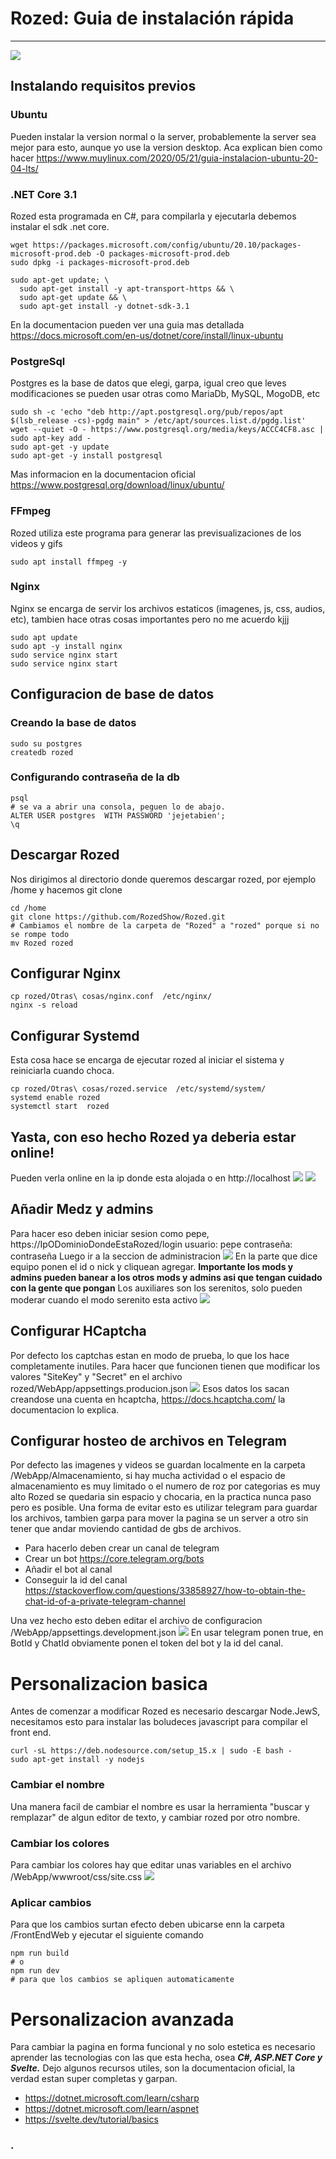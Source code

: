 # Rozed: Guia de instalación rápida
____
![](https://media4.giphy.com/media/coqsY63o6aGqaZn3l1/giphy.gif)
## Instalando requisitos previos
### Ubuntu
Pueden instalar la version normal o la server, probablemente la server sea mejor para esto, aunque yo use la version desktop.
Aca explican bien como hacer https://www.muylinux.com/2020/05/21/guia-instalacion-ubuntu-20-04-lts/
### .NET Core 3.1
Rozed esta programada en C#, para compilarla y ejecutarla debemos instalar el sdk .net core.
```
wget https://packages.microsoft.com/config/ubuntu/20.10/packages-microsoft-prod.deb -O packages-microsoft-prod.deb
sudo dpkg -i packages-microsoft-prod.deb

sudo apt-get update; \
  sudo apt-get install -y apt-transport-https && \
  sudo apt-get update && \
  sudo apt-get install -y dotnet-sdk-3.1
```
En la documentacion pueden ver una guia mas detallada https://docs.microsoft.com/en-us/dotnet/core/install/linux-ubuntu

### PostgreSql
Postgres es la base de datos que elegi, garpa, igual creo que leves modificaciones se pueden usar otras como MariaDb, MySQL, MogoDB, etc
```
sudo sh -c 'echo "deb http://apt.postgresql.org/pub/repos/apt $(lsb_release -cs)-pgdg main" > /etc/apt/sources.list.d/pgdg.list'
wget --quiet -O - https://www.postgresql.org/media/keys/ACCC4CF8.asc | sudo apt-key add -
sudo apt-get -y update
sudo apt-get -y install postgresql
```
Mas informacion en la documentacion oficial https://www.postgresql.org/download/linux/ubuntu/

### FFmpeg
Rozed utiliza este programa para generar las previsualizaciones de los videos y gifs
```
sudo apt install ffmpeg -y
```
### Nginx
Nginx se encarga de servir los archivos estaticos (imagenes, js, css, audios, etc), tambien hace otras cosas importantes pero no me acuerdo kjjj
```
sudo apt update
sudo apt -y install nginx
sudo service nginx start
sudo service nginx start
```

## Configuracion de base de datos
### Creando la base de datos
```
sudo su postgres
createdb rozed
```
### Configurando contraseña de la db
```
psql
# se va a abrir una consola, peguen lo de abajo.
ALTER USER postgres  WITH PASSWORD 'jejetabien';
\q
```
## Descargar Rozed
Nos dirigimos al directorio donde queremos descargar rozed, por ejemplo /home y hacemos git clone
```
cd /home
git clone https://github.com/RozedShow/Rozed.git
# Cambiamos el nombre de la carpeta de "Rozed" a "rozed" porque si no se rompe todo
mv Rozed rozed
```
## Configurar Nginx
```
cp rozed/Otras\ cosas/nginx.conf  /etc/nginx/
nginx -s reload
```
## Configurar Systemd
Esta cosa hace se encarga de ejecutar rozed al iniciar el sistema y reiniciarla cuando choca.
```
cp rozed/Otras\ cosas/rozed.service  /etc/systemd/system/
systemd enable rozed
systemctl start  rozed
```
## Yasta, con eso hecho Rozed ya deberia estar online!
Pueden verla online en la ip donde esta alojada o en  http://localhost
![](https://i.imgur.com/phIG68M.png)
![](https://imgur.com/jS0Hsz3.png)
## Añadir Medz y admins
Para hacer eso deben iniciar sesion como pepe,
https://IpODominioDondeEstaRozed/login
usuario: pepe
contraseña: contraseña
Luego ir a la seccion de administracion
![](https://i.imgur.com/S1ujRNv.png)
En la parte que dice equipo ponen el id o nick y cliquean agregar. **Importante los mods y admins pueden banear a los otros mods y admins asi que tengan cuidado con la gente que pongan**
Los auxiliares son los serenitos, solo pueden moderar cuando el modo serenito esta activo
![](https://i.imgur.com/Or0O5Tz.png)
## Configurar HCaptcha
Por defecto los captchas estan en modo de prueba, lo que los hace completamente inutiles.
Para hacer que funcionen tienen que modificar los valores "SiteKey" y "Secret" en el archivo rozed/WebApp/appsettings.producion.json
![](https://i.imgur.com/Hu6ZS4e.png)
Esos datos los sacan creandose una cuenta en hcaptcha, https://docs.hcaptcha.com/ la documentacion lo explica.
## Configurar hosteo de archivos en Telegram
Por defecto las imagenes y videos se guardan localmente en la carpeta /WebApp/Almacenamiento, si hay mucha actividad o el espacio de almacenamiento es muy limitado o el numero de roz por categorias es muy alto Rozed se quedaria sin espacio y chocaria, en la practica nunca paso pero es posible.
Una forma de evitar esto es utilizar telegram para guardar los archivos, tambien garpa para mover la pagina se un server a otro sin tener que andar moviendo cantidad de gbs de archivos.

- Para hacerlo deben crear un canal de telegram
- Crear un bot https://core.telegram.org/bots
- Añadir el bot al canal
- Conseguir la id del canal https://stackoverflow.com/questions/33858927/how-to-obtain-the-chat-id-of-a-private-telegram-channel

Una vez hecho esto deben editar el archivo de configuracion /WebApp/appsettings.development.json
![](https://i.imgur.com/kXxth6u.png)
En usar telegram ponen true, en BotId y ChatId obviamente ponen el token del bot y la id del canal.

# Personalizacion basica
Antes de comenzar a modificar Rozed es necesario descargar Node.JewS, necesitamos esto para instalar las boludeces javascript para compilar el front end.
```
curl -sL https://deb.nodesource.com/setup_15.x | sudo -E bash -
sudo apt-get install -y nodejs
```
### Cambiar el nombre
Una manera facil de cambiar el nombre es usar la herramienta "buscar y remplazar" de algun editor de texto, y cambiar rozed por otro nombre.
### Cambiar los colores
Para cambiar los colores hay que  editar unas variables en el archivo /WebApp/wwwroot/css/site.css
![](https://i.imgur.com/H5VlPqD.png)
### Aplicar cambios
Para que los cambios surtan efecto deben ubicarse enn la carpeta /FrontEndWeb y ejecutar el siguiente comando
```
npm run build
# o 
npm run dev
# para que los cambios se apliquen automaticamente
```

# Personalizacion avanzada
Para cambiar la pagina en forma funcional y no solo estetica es necesario aprender las tecnologias con las que esta hecha, osea ***C#, ASP.NET Core y Svelte.***
Dejo algunos recursos utiles, son la documentacion oficial, la verdad estan super completas y garpan.
- https://dotnet.microsoft.com/learn/csharp
- https://dotnet.microsoft.com/learn/aspnet
- https://svelte.dev/tutorial/basics


### .


